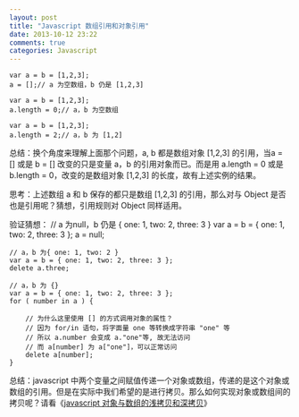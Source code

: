 ```yaml
---
layout: post
title: "Javascript 数组引用和对象引用"
date: 2013-10-12 23:22
comments: true
categories: Javascript
---
```


    var a = b = [1,2,3];
    a = [];// a 为空数组，b 仍是 [1,2,3]

    var a = b = [1,2,3];
    a.length = 0;// a，b 为空数组

    var a = b = [1,2,3];
    a.length = 2;// a，b 为 [1,2]

总结：换个角度来理解上面那个问题，a, b 都是数组对象 [1,2,3] 的引用，当a = [] 或是 b = [] 改变的只是变量 a，b 的引用对象而已。而是用 a.length = 0 或是 b.length = 0，改变的是数组对象 [1,2,3] 的长度，故有上述实例的结果。

思考：上述数组 a 和 b 保存的都只是数组 [1,2,3] 的引用，那么对与 Object 是否也是引用呢？猜想，引用规则对 Object 同样适用。
<!-- more -->
验证猜想：
    // a 为null，b 仍是 { one: 1, two: 2, three: 3 }
    var a = b = { one: 1, two: 2, three: 3 };
    a = null;

    // a，b 为{ one: 1, two: 2 }
    var a = b = { one: 1, two: 2, three: 3 };
    delete a.three;

    // a，b 为 {}
    var a = b = { one: 1, two: 2, three: 3 };
    for ( number in a ) {

        // 为什么这里使用 [] 的方式调用对象的属性？
        // 因为 for/in 语句，将字面量 one 等转换成字符串 "one" 等
        // 所以 a.number 会变成 a."one"等, 故无法访问
        // 而 a[number] 为 a["one"]，可以正常访问
        delete a[number];
    }

总结：javascript 中两个变量之间赋值传递一个对象或数组，传递的是这个对象或数组的引用。但是在实际中我们希望的是进行拷贝。那么如何实现对象或数组间的拷贝呢？请看《[javascript 对象与数组的浅拷贝和深拷贝](http://www.harole.com/blog/2013/10/26/javascript-shallow-deep-cope/)》
